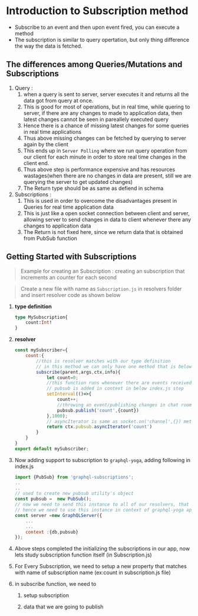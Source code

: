 # Introduction to Subscription method

* Subscribe to an event and then upon event fired, you can execute a method
* The subscription is similar to query opertation, but only thing difference the way the data is fetched.

## The differences among Queries/Mutations and Subscriptions

  1. Query : 
     1. when a query is sent to server, server executes it and returns all the data got from query at once.
     2. This is good for most of operations, but in real time, while quering to server, if there are any changes to made to application data, then latest changes cannot be seen in pareallely executed query
     3. Hence there is a chance of missing latest changes for some queries in real time applications
     4. Thus above missing changes can be fetched by querying to server again by the client
     5. This ends up in `Server Polling` where we run query operation from our client for each minute in order to store real time changes in the client end.
     6. Thus above step is performance expensive and has resources wastages(when there are no changes in data are present, still we are querying the server to get updated changes)
     7. The Return type should be as same as defiend in schema
  2. Subscriptions :
     1. This is used in order to overcome the disadvantages present in Queries for real time application data
     2. This is just like a open socket connection between client and server, allowing server to send changes in data to client whenever there any changes to application data
     3. The Return is not fixed here, since we return data that is obtained from PubSub function

## Getting Started with Subscriptions

> Example for creating an Subscription : creating an subscription that increments an counter for each second

> Create a new file with name as `Subscription.js` in resolvers folder and insert resolver code as shown below

1. **type definition**

    ```graphql
    type MySubscription{
        count:Int!
    }
    ```

2. **resolver**

    ```javascript
    const mySubscriber={
        count:{
            //this is resolver matches with our type definition
            // in this method we can only have one method that is below
            subscribe(parent,args,ctx,info){
                let count=0;
                //this function runs whenever there are events received
                // pubsub is added in context in below index.js step
                setInterval(()=>{
                    count++;
                    //throwing an event/publishing changes in chat room called as 'count' and passing count variable as payload to that room
                    pubsub.publish('count',{count})
                },1000);
                // asyncIterator is same as socket.on('channel',{}) method, where channel is special chat room
                return ctx.pubsub.asyncIterator('count')
            }
        }
    }
    export default mySubscriber;
    ```

3. Now adding support to subscription to `graphql-yoga`, adding following in index.js

    ```javascript
    import {PubSub} from 'graphql-subscriptions';
    ..
    ..
    // used to create new pubsub utility's object
    const pubsub =  new PubSub();
    // now we need to send this instance to all of our resolvers, that has capability to share all the changes on all application data
    // hence we need to use this instance in context of graphql-yoga app, allowing us to same instance across all over resolvers of our application
    const server =new GraphQLServer({
        ...
        ...
        context :{db,pubsub}
    });
    ```

4. Above steps completed the initializing the subscriptions in our app, now lets study subscription function itself (in Subscription.js)
5. For Every Subscription, we need to setup a new property that matches with name of subscription name (ex:count in subscription.js file)
6. in subscribe function, we need to
    1. setup subscription

    2. data that we are going to publish
